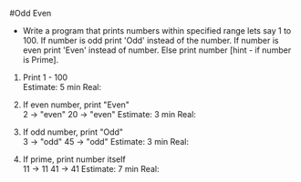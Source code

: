 #Odd Even

- Write a program that prints numbers within specified range lets say 1 to 100. If number is odd print 'Odd' instead of the number. If number is even print 'Even' instead of number. Else print number [hint - if number is Prime].

1. Print 1 - 100  
Estimate: 5 min
Real: 

2. If even number, print "Even"  
2  -> "even"
20  -> "even"
Estimate: 3 min
Real:

3. If odd number, print "Odd"  
3  -> "odd"
45  -> "odd"
Estimate: 3 min
Real:


4. If prime, print number itself  
11  -> 11
41  -> 41
Estimate: 7 min
Real:

